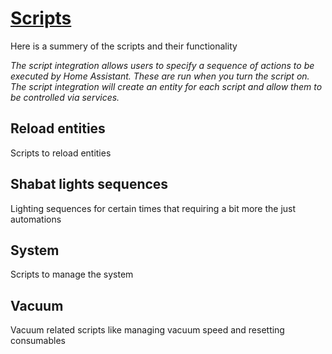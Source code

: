 # [Scripts](https://www.home-assistant.io/integrations/script)

Here is a summery of the scripts and their functionality

_The script integration allows users to specify a sequence of actions to be executed by Home Assistant. These are run when you turn the script on. The script integration will create an entity for each script and allow them to be controlled via services._

## Reload entities

Scripts to reload entities

## Shabat lights sequences

Lighting sequences for certain times that requiring a bit more the just automations

## System

Scripts to manage the system

## Vacuum

Vacuum related scripts like managing vacuum speed and resetting consumables

